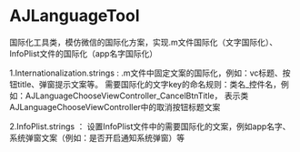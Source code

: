 # AJLanguageTool
国际化工具类，模仿微信的国际化方案，实现.m文件国际化（文字国际化）、InfoPlist文件的国际化（app名字国际化）

1.Internationalization.strings :
  .m文件中固定文案的国际化，例如：vc标题、按钮title、弹窗提示文案等。
  需要国际化的文字key的命名规则：类名_控件名，例如：AJLanguageChooseViewController_CancelBtnTitle，
  表示类AJLanguageChooseViewController中的取消按钮标题文案

2.InfoPlist.strings ：
  设置InfoPlist文件中的需要国际化的文案，例如app名字、系统弹窗文案（例如：是否开启通知系统弹窗）等
  
